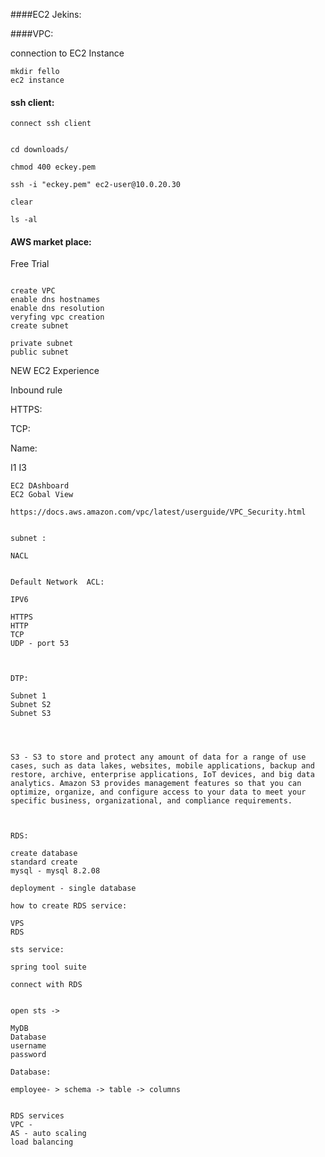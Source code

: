 



####EC2 Jekins:


####VPC:

 connection to EC2 Instance

```
mkdir fello
ec2 instance

```

#### ssh client:

```
connect ssh client


cd downloads/

chmod 400 eckey.pem

ssh -i "eckey.pem" ec2-user@10.0.20.30

clear

ls -al

```

#### AWS market place:

Free Trial


```

create VPC
enable dns hostnames
enable dns resolution
veryfing vpc creation
create subnet
```
```
private subnet
public subnet
```

NEW EC2 Experience


Inbound rule


HTTPS:

TCP:



Name:

I1
I3


```
EC2 DAshboard
EC2 Gobal View

https://docs.aws.amazon.com/vpc/latest/userguide/VPC_Security.html


subnet :

NACL


Default Network  ACL:

IPV6

HTTPS
HTTP
TCP 
UDP - port 53



DTP:

Subnet 1
Subnet S2
Subnet S3




S3 - S3 to store and protect any amount of data for a range of use cases, such as data lakes, websites, mobile applications, backup and restore, archive, enterprise applications, IoT devices, and big data analytics. Amazon S3 provides management features so that you can optimize, organize, and configure access to your data to meet your specific business, organizational, and compliance requirements.



RDS:

create database
standard create
mysql - mysql 8.2.08

deployment - single database

how to create RDS service:

VPS
RDS

sts service:

spring tool suite

connect with RDS


open sts -> 

MyDB
Database
username
password

Database:

employee- > schema -> table -> columns


RDS services
VPC - 
AS - auto scaling
load balancing

```

